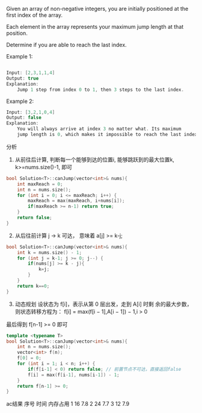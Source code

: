 Given an array of non-negative integers, you are initially positioned at the first index of the array.

Each element in the array represents your maximum jump length at that position.

Determine if you are able to reach the last index.

Example 1:
```cpp

Input: [2,3,1,1,4]
Output: true
Explanation:
    Jump 1 step from index 0 to 1, then 3 steps to the last index.
```

Example 2:
```cpp
Input: [3,2,1,0,4]
Output: false
Explanation:
    You will always arrive at index 3 no matter what. Its maximum
    jump length is 0, which makes it impossible to reach the last index.
```

分析

1. 从前往后计算, 判断每一个能够到达的位置i, 能够跳跃到的最大位置k, k>=nums.size()-1, 即可
```cpp
bool Solution<T>::canJump(vector<int>& nums){
    int maxReach = 0;
    int n = nums.size();
    for (int i = 0; i <= maxReach; i++) {
        maxReach = max(maxReach, i+nums[i]);
        if(maxReach >= n-1) return true;
    }
    return false;
}
```

2. 从后往前计算
j -> k 可达， 意味着  a[j] >= k-j;
```cpp
bool Solution<T>::canJump(vector<int>& nums){
    int k = nums.size() - 1;
    for (int j = k-1; j >= 0; j--) {
        if(nums[j] >= k - j){
            k=j;
        }
    }
    return k==0;
}
```

3. 动态规划
设状态为 f[i]，表示从第 0 层出发，走到 A[i] 时剩 余的最大步数，则状态转移方程为：
f[i] = max(f[i − 1],A[i − 1]) − 1,i > 0

最后得到 f[n-1] >= 0 即可

```cpp
template <typename T>
bool Solution<T>::canJump(vector<int>& nums){
    int n = nums.size();
    vector<int> f(n);
    f[0] = 0;
    for (int i = 1; i < n; i++) {
        if(f[i-1] < 0) return false; // 前置节点不可达，直接返回false
        f[i] = max(f[i-1], nums[i-1]) - 1;
    }
    return f[n-1] >= 0;
}
```

ac结果
序号  时间 内存占用
1     16   7.8
2     24   7.7
3     12   7.9
